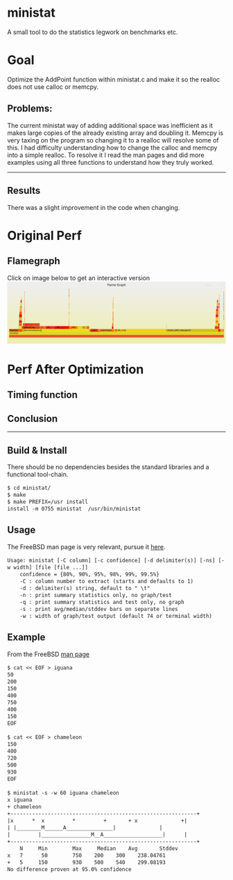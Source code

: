 # ministat
A small tool to do the statistics legwork on benchmarks etc.


# Goal
Optimize the AddPoint function within ministat.c and make it so the realloc does not use calloc or memcpy.

## Problems:
The current ministat way of adding additional space was inefficient as it makes large copies of the already existing array and doubling it. Memcpy is very taxing on the program so changing it to a realloc will resolve some of this. I had difficulty understanding how to change the calloc and memcpy into a simple realloc. To resolve it I read the man pages and did more examples using all three functions to understand how they truly worked.

---

## Results
There was a slight improvement in the code when changing.

# Original Perf 
## Flamegraph
Click on image below to get an interactive version
![Flamegraph](https://raw.githubusercontent.com/rashkov/ministat/master/perf-ministat.svg)

# Perf After Optimization



## Timing function



## Conclusion

---

## Build & Install

There should be no dependencies besides the standard libraries and a functional tool-chain.

	$ cd ministat/
	$ make
	$ make PREFIX=/usr install
	install -m 0755 ministat  /usr/bin/ministat

## Usage
The FreeBSD man page is very relevant, pursue it [here](http://www.freebsd.org/cgi/man.cgi?ministat).

	Usage: ministat [-C column] [-c confidence] [-d delimiter(s)] [-ns] [-w width] [file [file ...]]
		confidence = {80%, 90%, 95%, 98%, 99%, 99.5%}
		-C : column number to extract (starts and defaults to 1)
		-d : delimiter(s) string, default to " \t"
		-n : print summary statistics only, no graph/test
		-q : print summary statistics and test only, no graph
		-s : print avg/median/stddev bars on separate lines
		-w : width of graph/test output (default 74 or terminal width)

## Example
From the FreeBSD [man page](http://www.freebsd.org/cgi/man.cgi?ministat)

	$ cat << EOF > iguana
	50
	200
	150
	400
	750
	400
	150
	EOF

	$ cat << EOF > chameleon
	150
	400
	720	
	500
	930
	EOF

	$ ministat -s -w 60 iguana chameleon
	x iguana
	+ chameleon
	+------------------------------------------------------------+
	|x      *  x	     *	       +	   + x	            +|
	| |________M______A_______________|			     |
	| 	      |________________M__A___________________|      |
	+------------------------------------------------------------+
	    N	  Min	     Max     Median	   Avg	     Stddev
	x   7	   50	     750	200	   300	  238.04761
	+   5	  150	     930	500	   540	  299.08193
	No difference proven at 95.0% confidence

